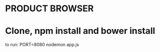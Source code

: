 PRODUCT BROWSER
=================
Clone, npm install and bower install
=================
to run:
PORT=8080 nodemon app.js
